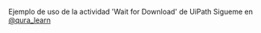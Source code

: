 Ejemplo de uso de la actividad 'Wait for Download' de UiPath
Sigueme en [@qura_learn](https://linktr.ee/qura_learn)
